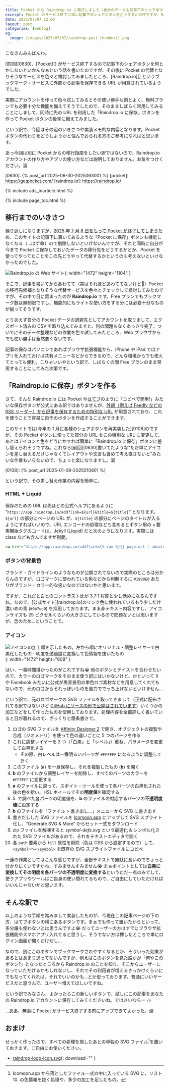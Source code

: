 ```yaml
---
title: Pocket から Raindrop.io に移行しました（自分のデータも記事下のシェアボタンも）
excerpt: Pocket のサービス終了に伴い記事下のシェアボタンをどうするかの件ですが、Raindrop.io というサービスに記事保存用の URL があり、サービス自体の使い勝手も悪くなさそうでしたので、とりあえずそれを後釜に据えてみましたよ、というご報告です。
date: 2025/07/07 22:00
layout: post
categories: [weblog]
og:
  image: /images/2025/07/07/raindrop-post_thumbnail.png
---
```


こなさんみんばんわ。

[前回][0630]、[Pocket][] がサービス終了するので記事下のシェアボタンを何とかしないといかんなぁという話を書いたのですが、その後に Pocket の代替となりそうなサービスを色々と検討してみましたところ、[Raindrop.io][] というブックマーク・サービスに外部から記事を保存できる URL が用意されているようでした。

実際にアカウントを作って色々試してみるとその使い勝手も割とよく、無料プランでも必要十分な機能を備えてそうでしたので、そのまましばらく常用してみることにしまして、同時に先の URL を利用した「Raindrop.io に保存」ボタンを作って Pocket ボタンの後釜に据えてみました。

という訳で、今回はその辺のいきさつや実装メモ的な内容となります。Pocket ボタンの代わりをどうしようかと悩んでおられる方のご参考になればと思います。

あっ今回は別に Pocket からの移行指南をしたい訳ではないので、Raindrop.io アカウントの作り方やアプリの使い方などは説明しておりません。お気をつけください。涙

[0630]: {% post_url 2025-06-30-2025063001 %}
[pocket]: https://getpocket.com/
[raindrop.io]: https://raindrop.io/


{% include ads_inarticle.html %}

{% include page_toc.html %}


## 移行までのいきさつ


繰り返しになりますが、[2025 年 7 月 8 日をもって Pocket が終了してしまう][endpocket]ため、このサイトの記事下に置いてあるような「Pocket に保存」ボタンも機能しなくなる（…はず😅）ので削除しないといけないんですが、それと同時に自分が今まで Pocket に保存しておいたデータの移行先をどうするかとか、Pocket を使ってやってたことをこの先どうやって代替するかというのも考えないといけなかったのでした。

[endpocket]: https://support.mozilla.org/ja/kb/Future-of-pocket


![Raindrop.io の Web サイト](/images/2025/07/07/raindrop-screenshot.png){: width="1472" height="1104" }


そこで、記事を書いてからあわてて（実はそれほどあわててないけど🤣）Pocket の移行先候補となりそうな代替サービスを色々とチェックして検討してみたのですが、その中で目に留まったのが <b>Raindrop.io</b> です。Free プランでもブックマーク数は無制限ですし、機能的にもライトな使い方をする分には必要十分なものが揃ってそうです。

とりあえず自分の Pocket データの退避先としてアカウントを取りまして、エクスポート済みの CSV を取り込んでみますと、何の問題もなくあっさり完了。ついでにそのデータ整理などの作業を色々試してみたところ、Web ブラウザからでも使い勝手は全然悪くないです。

記事の保存はパソコンであればブラウザ拡張機能から、iPhone や iPad ではアプリを入れておけば共有メニューなどからできるので、どんな環境からでも使えてとっても便利。こりゃいいやという訳で、しばらくの間 Free プランのまま常用することにしてみた次第です。


## 「Raindrop.io に保存」ボタンを作る


さて、そんな Raindrop.io には Pocket や[はてブ][hatebubtn]のように「コピペで簡単!」みたいな保存ボタンが公式にある訳ではありませんが、[外部（例えば Feedly などの RSS リーダー）から記事を保存するための特別な URL][oneclick] が用意されており、これを使うことで容易に自作のボタンを作成することができます。

[hatebubtn]: https://b.hatena.ne.jp/guide/bbutton
[oneclick]: https://help.raindrop.io/third-party-apps#one-click-save-to-raindropio

このサイトでは[今年の 1 月に各種のシェアボタンを再実装した][0108]のですが、その Pocket ボタンに使ってた部分の URL をこの特別な URL に変更して、あとはアイコンと色をどうにかすれば簡単に「Raindrop.io に保存」ボタンに差し替えられそうですね。これなら[前回][0630]書いてたような<q cite="{% post_url 2025-06-30-2025063001 %}">ただ単にアイコンを差し替えるだけじゃなくてレイアウトや文言も含めて考え直さないと</q>みたいな作業もいらないので、ちょっと楽になりますし。涙

[0108]: {% post_url 2025-01-08-2025010801 %}

という訳で、その差し替え作業の内容を簡単に。


### HTML + Liquid 

保存のための URL は先ほどの公式ヘルプにあるように <q lang="en" cite="https://help.raindrop.io/third-party-apps#one-click-save-to-raindropio">`https://app.raindrop.io/add?link=${url}&title=${title}`</q> となります。`${url}` の部分にページの URL が、`${title}` の部分にページのタイトルが入るようにすればいいので、URL エンコードの処理なども含めるとボタン用の `a` 要素開始タグのコードは、Jekyll (Liquid) だと次のようになります。実際には class なども含んでますが割愛。

```html
<a href="https://app.raindrop.io/add?link={% raw %}{{ page.url | absolute_url | cgi_escape }}&amp;title={{ page.title | cgi_escape }}{% endraw %}" rel="noopener" target="_blank">
```


### ボタンの背景色

ブランド・ガイドラインのようなものが公開されてないので実際のところは分からんのですが、ロゴマークに使われている色などから判断するに `#1988E0` あたりがブランド・カラー的な扱いなのではないかと思います。

ですが、これだと白とのコントラスト比が 3.7:1 程度と少し低めになるんですね。なので、[公式サイト][raindrop.io]のリンク色に使われているもう少しだけ濃いめの青 (`#0b7ed0`) を採用しております。まぁ非テキスト内容ですし、アイコンサイズも 25 ピクセルくらいの大きさにしているので問題ないとは思いますが、念のため…ということで。


### アイコン

![アイコンの加工順を示したもの。左から順にオリジナル・調整レイヤーで白黒化したもの・明度を透過度に変換して色情報を抜いたもの](/images/2025/07/07/raindrop-icons.png){: width="1472" height="608" }

はい、一番時間掛かったのがこれですね😭 他のボタンとテイストを合わせたいので、カラーのロゴマークをそのまま使う訳にはいかないけど、かといって X や Facebook みたいに公式が黒背景用の単色ロゴ素材などを用意してくれてもないので、元のロゴからそれっぽいものを自力ででっち上げないといけません…

という訳で、元のロゴマークの SVG ファイルを取ってきまして（正式に配布されてる訳ではないけど [GitHub にソースの形で公開はされています](https://github.com/raindropio/app/blob/master/src/assets/brand/icon_raw.svg?short_path=67ed32e)）いくつかの加工などをして作ったものを使用しております。処理内容を全部詳しく書いていると日が暮れるので、ざっくりと箇条書きで。

1. ロゴの SVG ファイルを [Affinity Designer 2][designer] で開き、オブジェクトの複製や合成（ジオメトリ）を使って色の違いごとに 5 つのパーツを作る
2. これに調整レイヤーを 2 つ（「白黒」と「レベル」）重ね、パラメータを変更して白黒化する
    - その際、白レベルは一番明るいパーツが `#FFFFFF` になるように調整しておく
3. このファイル (<b>a</b>) を一旦保存し、それを複製したもの (<b>b</b>) を開く
4. <b>b</b> のファイルから調整レイヤーを削除し、すべてのパーツのカラーを `#FFFFFF` に変更する
5. <b>a</b> のファイルに戻って、スポイト・ツールを使って各パーツの白黒化された後の色を拾い、HSL ホイールでその**明度値**を確認する
6. 5\. で調べた各パーツの明度値を、<b>b</b> のファイルの対応するパーツの**不透明度値**に設定する
7. <b>b</b> のファイルを「ファイル > 書き出し…」メニューから SVG に書き出す
8. 書きだしした SVG ファイルを [Icomoon.app][icomoon] にアップして SVG スプライト化し、“Generate SVG & More” からセット一式をダウンロード
9. zip ファイルを解凍すると <i class="filename">symbol-defs.svg</i> という最適化 & シンボル化された SVG ファイルがあるので、それをテキストエディタで開く
10. 各 `path` 要素から `fill` 属性を削除（色は CSS から設定するので）して、`<symbol>`〜`</symbol>` を既存の SVG スプライトファイルにコピペ

[designer]: https://affinity.serif.com/ja-jp/designer/
[icomoon]: https://icomoon.app/

一連の作業としてはこんな感じですが、全部テキストで無駄に長いのでちょっと分かりにくいですかね、すみませんすみません😭 まぁポイントとしては**白黒に変換してその明度を各パーツの不透明度に変換する**というただ一点のみでして、使うアプリやツールはご自身の使い慣れてるもので、ご自由にしていただければいいんじゃないかと思います。


## そんな訳で


以上のような手順を踏みまして実装したものが、今現在この記事ページの下の方、はてブボタンの横にあるボタンです。まぁでも作って置いたからといって、多分誰も使わないとは思うんですよ😭 だってユーザーの方はすでにブラウザ拡張機能やスマホアプリ入れてると思うし、そうでない方は押したところで単にログイン画面が開くだけだし…

なので、別にこのボタンでブックマークされやすくなるとか、そういった効果があるとはあまり思ってないんですが、例えばこのボタンを見た誰かが「何やこのボタン?」となったところから Raindrop.io のことを知り、そこからユーザーになっていただけるかもしれないし、それでその利用者が増えるきっかけくらいにでもなってくれれば、それでいいのかも…とか思っております。普通にいいサービスだと思うんで、ユーザー増えてほしいですね。

という訳でみなさん、よかったらこの新しいボタンで、試しにこの記事をあなたの Raindrop.io アカウントに保存してみてくださいね。ではさいならー ﾉｼ

…ああ、無事に Pocket がサービス終了する前にアップできてよかった。涙


## おまけ


せっかく作ったので、すべての処理を施したあとの単独の SVG ファイル[^1]を置いておきます。ご自由にお使いください。

- [raindrop-logo-icon.svg](/images/2025/07/07/raindrop-logo-icon.svg){: download="" }


[^1]: Icomoon.app から落としたファイル一式の中に入っている SVG に、リスト 10. の色情報を抜く処理や、多少の加工を足したもの。